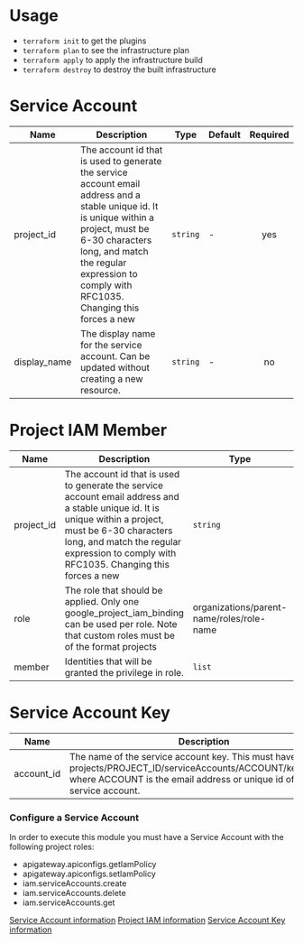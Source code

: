 # Usage

- `terraform init` to get the plugins
- `terraform plan` to see the infrastructure plan
- `terraform apply` to apply the infrastructure build
- `terraform destroy` to destroy the built infrastructure


# Service Account

| Name | Description | Type | Default | Required |
|------|-------------|------|---------|:--------:|
| project\_id | The account id that is used to generate the service account email address and a stable unique id. It is unique within a project, must be 6-30 characters long, and match the regular expression to comply with RFC1035. Changing this forces a new | `string` | - | yes |
| display_name | The display name for the service account. Can be updated without creating a new resource. | `string` | - | no |

# Project IAM Member

| Name | Description | Type | Default | Required |
|------|-------------|------|---------|:--------:|
| project\_id | The account id that is used to generate the service account email address and a stable unique id. It is unique within a project, must be 6-30 characters long, and match the regular expression to comply with RFC1035. Changing this forces a new | `string` | - | yes |
| role | The role that should be applied. Only one google_project_iam_binding can be used per role. Note that custom roles must be of the format projects|organizations/parent-name/roles/role-name | `string` | - | yes |
| member | Identities that will be granted the privilege in role. | `list` | - | yes |

# Service Account Key

| Name | Description | Type | Default | Required |
|------|-------------|------|---------|:--------:|
| account_id | The name of the service account key. This must have format projects/PROJECT_ID/serviceAccounts/ACCOUNT/keys/KEYID, where ACCOUNT is the email address or unique id of the service account. | `string` | - | yes |


### Configure a Service Account
In order to execute this module you must have a Service Account with the following project roles:

- apigateway.apiconfigs.getIamPolicy
- apigateway.apiconfigs.setIamPolicy
- iam.serviceAccounts.create
- iam.serviceAccounts.delete
- iam.serviceAccounts.get

[Service Account information](https://registry.terraform.io/providers/hashicorp/google/latest/docs/resources/google_service_account)
[Project IAM information](https://registry.terraform.io/providers/hashicorp/google/latest/docs/resources/google_project_iam#google_project_iam_member)
[Service Account Key information](https://registry.terraform.io/providers/hashicorp/google/latest/docs/data-sources/service_account_key)

